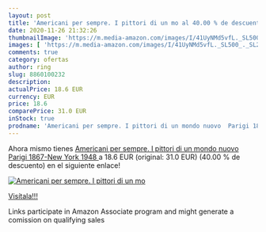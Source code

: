 ```yaml
---
layout: post
title: 'Americani per sempre. I pittori di un mo al 40.00 % de descuento'
date: 2020-11-26 21:32:26
thumbnailImage: 'https://m.media-amazon.com/images/I/41UyNMd5vfL._SL500_._SL200_.jpg'
images: [ 'https://m.media-amazon.com/images/I/41UyNMd5vfL._SL500_._SL200_.jpg' ]
comments: true
category: ofertas
author: ring
slug: 8860100232
description:
actualPrice: 18.6 EUR
currency: EUR
price: 18.6
comparePrice: 31.0 EUR
inStock: true
prodname: 'Americani per sempre. I pittori di un mondo nuovo  Parigi 1867-New York 1948 '
---
```


Ahora mismo tienes [Americani per sempre. I pittori di un mondo nuovo  Parigi 1867-New York 1948 ](https://www.amazon.it/dp/8860100232/?tag=tolees00-21) a 18.6 EUR (original: 31.0 EUR) (40.00 %  de descuento) en el siguiente enlace!

[![Americani per sempre. I pittori di un mo](https://m.media-amazon.com/images/I/41UyNMd5vfL._SL500_._SL200_.jpg)](https://www.amazon.it/dp/8860100232/?tag=tolees00-21)

[Visítala!!!](https://www.amazon.it/dp/8860100232/?tag=tolees00-21)

Links participate in Amazon Associate program and might generate a comission on qualifying sales
